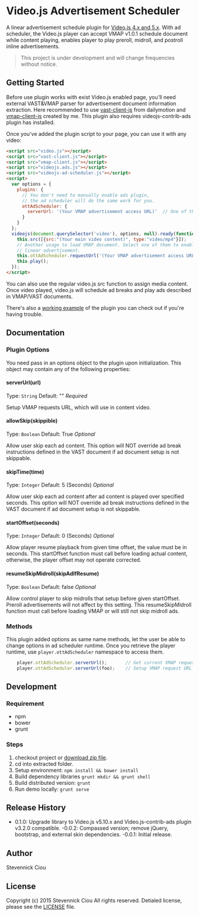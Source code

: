 # Video.js Advertisement Scheduler

A linear advertisement schedule plugin for [Video.js 4.x and 5.x](http://videojs.com/). With ad scheduler, the Video.js player can accept VMAP v1.0.1 schedule document while content playing, enables player to play preroll, midroll, and postroll inline advertisements.

> This project is under development and will change frequencies without notice.

## Getting Started

Before use plugin works with exist Video.js enabled page, you'll need external VAST&VMAP parser for advertisement document information extraction. Here recommended to use [vast-client-js](https://github.com/dailymotion/vast-client-js) from dailymotion and [vmap-client-js](https://github.com/stevennick/vmap-client-js) created by me. This plugin also requires videojs-contrib-ads plugin has installed.

Once you've added the plugin script to your page, you can use it with any video:

```html
<script src="video.js"></script>
<script src="vast-client.js"></script>
<script src="vmap-client.js"></script>
<script src="videojs.ads.js"></script>
<script src="videojs-ad-scheduler.js"></script>
<script>
  var options = {
    plugins: {
      // You don't need to manually enable ads plugin,
      // the ad scheduler will do the same work for you.
      ottAdScheduler: {
        serverUrl: '(Your VMAP advertisement access URL)'  // One of the usage
      }
    }
  };
  videojs(document.querySelector('video'), options, null).ready(function() {
    this.src([{src:"(Your main video content)", type:"video/mp4"}]);
    // Another usage to load VMAP document. Select one of them to enable
    // linear advertisement.
    this.ottAdScheduler.requestUrl('(Your VMAP advertisement access URL)');
    this.play();
  });
</script>
```

You can also use the regular video.js src function to assign media content. Once video played, video.js will schedule ad breaks and play ads described in VMAP/VAST documents.

There's also a [working example](example.html) of the plugin you can check out if you're having trouble.

## Documentation
### Plugin Options

You need pass in an options object to the plugin upon initialization. This
object may contain any of the following properties:

#### serverUrl(url)
Type: `String`
Default: ""
*Required*

Setup VMAP requests  URL, which will use in content video.

#### allowSkip(skippible)
Type: `Boolean`
Default: True
*Optional*

Allow user skip each ad content. This option will NOT override ad break instructions defined in the VAST document if ad document setup is not skippable.

#### skipTime(time)
Type: `Integer`
Default: 5 (Seconds)
*Optional*

Allow user skip each ad content after ad content is played over specified seconds. This option will NOT override ad break instructions defined in the VAST document if ad document setup is not skippable.

#### startOffset(seconds)
Type: `Integer`
Default: 0 (Seconds)
*Optional*

Allow player resume playback from given time offset, the value must be in seconds. This startOffset function must call before loading actual content, otherwise, the player offset may not operate corrected.

#### resumeSkipMidroll(skipAdIfResume)
Type: `Boolean`
Default: false
*Optional*

Allow control player to skip midrolls that setup before given startOffset. Preroll advertisements will not affect by this setting. This resumeSkipMidroll function must call before loading VMAP or will still not skip midroll ads.

### Methods

This plugin added options as same name methods, let the user be able to change options in ad scheduler runtime. Once you retrieve the player runtime, use `player.ottAdScheduler` namespace to access them.

```javascript
    player.ottAdScheduler.serverUrl();       // Get current VMAP request URL
    player.ottAdScheduler.serverUrl(foo);    // Setup VMAP request URL as foo
```

## Development
### Requirement
* npm
* bower
* grunt

### Steps
1. checkout project or [download zip file](archive/master.zip).
2. cd into extracted folder.
3. Setup environment: `npm install && bower install`
4. Build dependency libraries `grunt mkdir && grunt shell`
5. Build distributed version: `grunt`
6. Run demo locally: `grunt serve`

## Release History
 - 0.1.0: Upgrade library to Video.js v5.10.x and Video.js-contrib-ads plugin v3.2.0 compatible.
 -0.0.2: Compassed version; remove jQuery, bootstrap, and external skin dependencies.
 -0.0.1: Initial release.

## Author
Stevennick Ciou

## License

Copyright (c) 2015 Stevennick Ciou
All rights reserved.
Detialed license, please see the [LICENSE](LICENSE) file.

